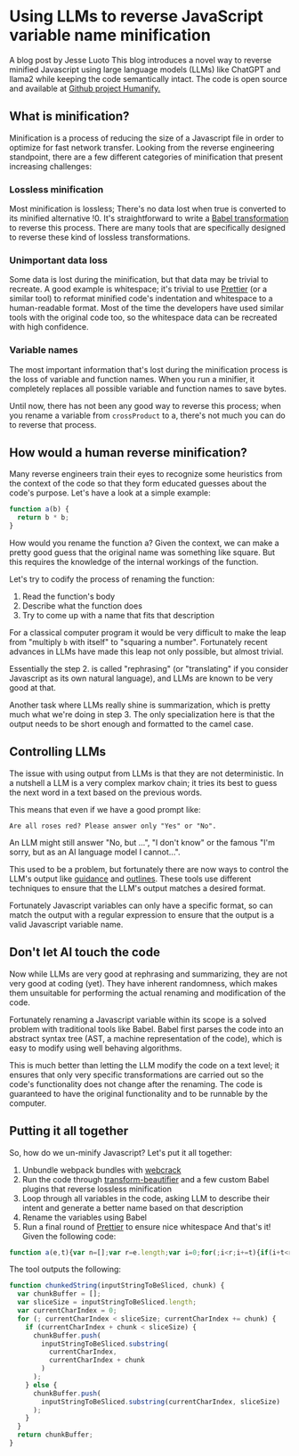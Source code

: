 # Using LLMs to reverse JavaScript variable name minification
A blog post by Jesse Luoto
This blog introduces a novel way to reverse minified Javascript using large language models (LLMs) like ChatGPT and llama2 while keeping the code semantically intact. The code is open source and available at [Github project Humanify.](https://github.com/jehna/humanify)

## What is minification?
Minification is a process of reducing the size of a Javascript file in order to optimize for fast network transfer. Looking from the reverse engineering standpoint, there are a few different categories of minification that present increasing challenges:

### Lossless minification
Most minification is lossless; There's no data lost when true is converted to its minified alternative !0. It's straightforward to write a [Babel transformation](https://github.com/jamiebuilds/babel-handbook/blob/master/translations/en/plugin-handbook.md) to reverse this process. There are many tools that are specifically designed to reverse these kind of lossless transformations.

### Unimportant data loss
Some data is lost during the minification, but that data may be trivial to recreate. A good example is whitespace; it's trivial to use [Prettier](https://prettier.io/) (or a similar tool) to reformat minified code's indentation and whitespace to a human-readable format. Most of the time the developers have used similar tools with the original code too, so the whitespace data can be recreated with high confidence.

### Variable names
The most important information that's lost during the minification process is the loss of variable and function names. When you run a minifier, it completely replaces all possible variable and function names to save bytes.

Until now, there has not been any good way to reverse this process; when you rename a variable from ```crossProduct``` to a, there's not much you can do to reverse that process.

## How would a human reverse minification?

Many reverse engineers train their eyes to recognize some heuristics from the context of the code so that they form educated guesses about the code's purpose. Let's have a look at a simple example:

```javascript
function a(b) {
  return b * b;
}
```

How would you rename the function a? Given the context, we can make a pretty good guess that the original name was something like square. But this requires the knowledge of the internal workings of the function.

Let's try to codify the process of renaming the function:

1. Read the function's body
2. Describe what the function does
3. Try to come up with a name that fits that description

For a classical computer program it would be very difficult to make the leap from "multiply ```b``` with itself" to "squaring a number". Fortunately recent advances in LLMs have made this leap not only possible, but almost trivial.

Essentially the step 2. is called "rephrasing" (or "translating" if you consider Javascript as its own natural language), and LLMs are known to be very good at that.

Another task where LLMs really shine is summarization, which is pretty much what we're doing in step 3. The only specialization here is that the output needs to be short enough and formatted to the camel case.

## Controlling LLMs

The issue with using output from LLMs is that they are not deterministic. In a nutshell a LLM is a very complex markov chain; it tries its best to guess the next word in a text based on the previous words.

This means that even if we have a good prompt like:

```
Are all roses red? Please answer only "Yes" or "No".
```

An LLM might still answer "No, but ...", "I don't know" or the famous "I'm sorry, but as an AI language model I cannot...".

This used to be a problem, but fortunately there are now ways to control the LLM's output like [guidance](https://guidance.readthedocs.io/) and [outlines](https://github.com/normal-computing/outlines). These tools use different techniques to ensure that the LLM's output matches a desired format.

Fortunately Javascript variables can only have a specific format, so can match the output with a regular expression to ensure that the output is a valid Javascript variable name.

## Don't let AI touch the code

Now while LLMs are very good at rephrasing and summarizing, they are not very good at coding (yet). They have inherent randomness, which makes them unsuitable for performing the actual renaming and modification of the code.

Fortunately renaming a Javascript variable within its scope is a solved problem with traditional tools like Babel. Babel first parses the code into an abstract syntax tree (AST, a machine representation of the code), which is easy to modify using well behaving algorithms.

This is much better than letting the LLM modify the code on a text level; it ensures that only very specific transformations are carried out so the code's functionality does not change after the renaming. The code is guaranteed to have the original functionality and to be runnable by the computer.

## Putting it all together

So, how do we un-minify Javascript? Let's put it all together:

1. Unbundle webpack bundles with [webcrack](https://github.com/j4k0xb/webcrack)
2. Run the code through [transform-beautifier](https://www.npmjs.com/package/babel-plugin-transform-beautifier) and a few custom Babel plugins that reverse lossless minification
3. Loop through all variables in the code, asking LLM to describe their intent and generate a better name based on that description
4. Rename the variables using Babel
5. Run a final round of [Prettier](https://prettier.io/) to ensure nice whitespace
And that's it! Given the following code:

```javascript
function a(e,t){var n=[];var r=e.length;var i=0;for(;i<r;i+=t){if(i+t<r){n.push(e.substring(i,i+t))}else{n.push(e.substring(i,r))}}return n}
```

The tool outputs the following:

```javascript
function chunkedString(inputStringToBeSliced, chunk) {
  var chunkBuffer = [];
  var sliceSize = inputStringToBeSliced.length;
  var currentCharIndex = 0;
  for (; currentCharIndex < sliceSize; currentCharIndex += chunk) {
    if (currentCharIndex + chunk < sliceSize) {
      chunkBuffer.push(
        inputStringToBeSliced.substring(
          currentCharIndex,
          currentCharIndex + chunk
        )
      );
    } else {
      chunkBuffer.push(
        inputStringToBeSliced.substring(currentCharIndex, sliceSize)
      );
    }
  }
  return chunkBuffer;
}
```
